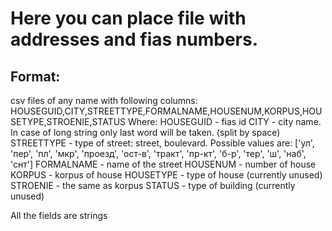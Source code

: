 # Here you can place file with addresses and fias numbers.

## Format:
csv files of any name with following columns:
HOUSEGUID,CITY,STREETTYPE,FORMALNAME,HOUSENUM,KORPUS,HOUSETYPE,STROENIE,STATUS
Where:
HOUSEGUID - fias id
CITY - city name. In case of long string only last word will be taken. (split by space)
STREETTYPE - type of street: street, boulevard. Possible values are: ['ул', 'пер', 'пл', 'мкр', 'проезд', 'ост-в', 'тракт', 'пр-кт', 'б-р', 'тер', 'ш', 'наб', 'снт']
FORMALNAME - name of the street
HOUSENUM - number of house
KORPUS - korpus of house
HOUSETYPE - type of house (currently unused)
STROENIE - the same as korpus
STATUS - type of building (currently unused)

All the fields are strings
